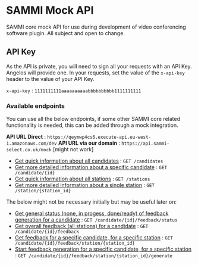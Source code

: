 # SAMMI Mock API

SAMMI core mock API for use during development of video conferencing software plugin. All subject and open to change.

## API Key

As the API is private, you will need to sign all your requests with an API Key. Angelos will provide one. In your requests, set the value of the `x-api-key` header to the value of your API Key.

`x-api-key` : `1111111111aaaaaaaaaabbbbbbbbbb1111111111`


### Available endpoints

You can use all the below endpoints, if some other SAMMI core related functionality is needed, this can be added through a mock integration.

**API URL Direct** : `https://qeymwp4cs6.execute-api.eu-west-1.amazonaws.com/dev`
**API URL via our domain** : `https://api.sammi-select.co.uk/mock` [might not work]

* [Get quick information about all candidates](docs/candidates.md) : `GET /candidates`
* [Get more detailed information about a specific candidate](docs/candidate.md) : `GET /candidate/{id}`
* [Get quick information about all stations](docs/stations.md) : `GET /stations`
* [Get more detailed information about a single station](docs/station.md) : `GET /station/{station_id}`

The below might not be necessary initially but may be useful later on:
* [Get general status (none, in progess, done/ready) of feedback generation for a candidate](docs/candidatefeedbackstatus.md) : `GET /candidate/{id}/feedback/status`
* [Get overall feedback (all stations) for a candidate](docs/candidatefeedback.md) : `GET /candidate/{id}/feedback`
* [Get feedback for a specific candidate, for a specific station](docs/candidatefeedbackstation.md) : `GET /candidate/{id}/feedback/station/{station_id}`
* [Start feedback generation for a specific candidate, for a specific station](docs/candidatefeedbackstationgenerate.md) : `GET /candidate/{id}/feedback/station/{station_id}/generate`

